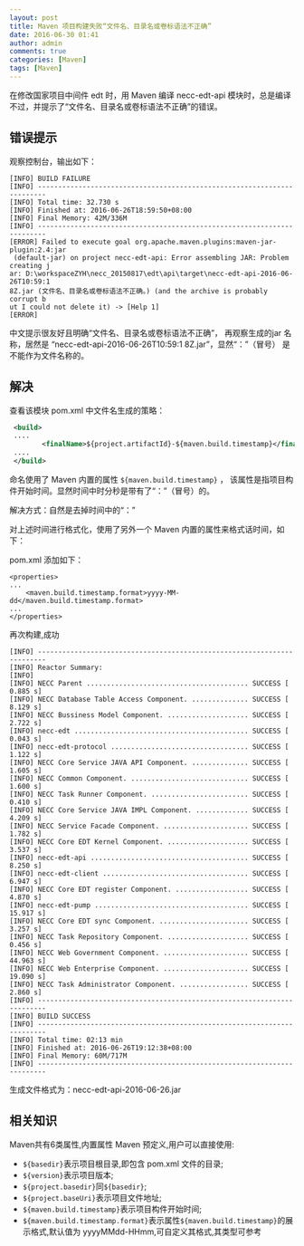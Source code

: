 ```yaml
---
layout: post
title: Maven 项目构建失败“文件名、目录名或卷标语法不正确”
date: 2016-06-30 01:41
author: admin
comments: true
categories: [Maven]
tags: [Maven]
---
```


在修改国家项目中间件 edt 时，用 Maven 编译 necc-edt-api 模块时，总是编译不过，并提示了“文件名、目录名或卷标语法不正确”的错误。

<!-- more -->

## 错误提示

观察控制台，输出如下：
 
```
[INFO] BUILD FAILURE
[INFO] ------------------------------------------------------------------------
[INFO] Total time: 32.730 s
[INFO] Finished at: 2016-06-26T18:59:50+08:00
[INFO] Final Memory: 42M/336M
[INFO] ------------------------------------------------------------------------
[ERROR] Failed to execute goal org.apache.maven.plugins:maven-jar-plugin:2.4:jar
 (default-jar) on project necc-edt-api: Error assembling JAR: Problem creating j
ar: D:\workspaceZYH\necc_20150817\edt\api\target\necc-edt-api-2016-06-26T10:59:1
8Z.jar (文件名、目录名或卷标语法不正确。) (and the archive is probably corrupt b
ut I could not delete it) -> [Help 1]
[ERROR]
```

中文提示很友好且明确“文件名、目录名或卷标语法不正确”，
再观察生成的jar 名称，居然是 
“necc-edt-api-2016-06-26T10:59:1 8Z.jar”，显然“：”（冒号） 是不能作为文件名称的。

## 解决

查看该模块 pom.xml 中文件名生成的策略：
 
```xml
 <build>
 ....
        <finalName>${project.artifactId}-${maven.build.timestamp}</finalName>
 ....
 </build>
```

命名使用了 Maven 内置的属性 `${maven.build.timestamp}` ， 该属性是指项目构件开始时间。显然时间中时分秒是带有了“：”（冒号）的。
 
解决方式：自然是去掉时间中的“：”
 
对上述时间进行格式化，使用了另外一个 Maven 内置的属性来格式话时间，如下：

pom.xml 添加如下：
 
```
<properties>
...
    <maven.build.timestamp.format>yyyy-MM-dd</maven.build.timestamp.format>
...
</properties>
```

再次构建,成功

```
[INFO] ------------------------------------------------------------------------
[INFO] Reactor Summary:
[INFO]
[INFO] NECC Parent ........................................ SUCCESS [  0.885 s]
[INFO] NECC Database Table Access Component. .............. SUCCESS [  8.129 s]
[INFO] NECC Bussiness Model Component. .................... SUCCESS [  2.722 s]
[INFO] necc-edt ........................................... SUCCESS [  0.043 s]
[INFO] necc-edt-protocol .................................. SUCCESS [  1.122 s]
[INFO] NECC Core Service JAVA API Component. .............. SUCCESS [  1.605 s]
[INFO] NECC Common Component. ............................. SUCCESS [  1.600 s]
[INFO] NECC Task Runner Component. ........................ SUCCESS [  0.410 s]
[INFO] NECC Core Service JAVA IMPL Component. ............. SUCCESS [  4.209 s]
[INFO] NECC Service Facade Component. ..................... SUCCESS [  1.782 s]
[INFO] NECC Core EDT Kernel Component. .................... SUCCESS [  3.537 s]
[INFO] necc-edt-api ....................................... SUCCESS [  8.250 s]
[INFO] necc-edt-client .................................... SUCCESS [  6.947 s]
[INFO] NECC Core EDT register Component. .................. SUCCESS [  4.870 s]
[INFO] necc-edt-pump ...................................... SUCCESS [ 15.917 s]
[INFO] NECC Core EDT sync Component. ...................... SUCCESS [  3.257 s]
[INFO] NECC Task Repository Component. .................... SUCCESS [  0.456 s]
[INFO] NECC Web Government Component. ..................... SUCCESS [ 44.963 s]
[INFO] NECC Web Enterprise Component. ..................... SUCCESS [ 19.090 s]
[INFO] NECC Task Administrator Component. ................. SUCCESS [  2.860 s]
[INFO] ------------------------------------------------------------------------
[INFO] BUILD SUCCESS
[INFO] ------------------------------------------------------------------------
[INFO] Total time: 02:13 min
[INFO] Finished at: 2016-06-26T19:12:38+08:00
[INFO] Final Memory: 60M/717M
[INFO] ------------------------------------------------------------------------
```
 
生成文件格式为：necc-edt-api-2016-06-26.jar


## 相关知识

Maven共有6类属性,内置属性 Maven 预定义,用户可以直接使用:

* `${basedir}`表示项目根目录,即包含 pom.xml 文件的目录;
* `${version}`表示项目版本;
* `${project.basedir}`同`${basedir}`;
* `${project.baseUri}`表示项目文件地址;
* `${maven.build.timestamp}`表示项目构件开始时间;
* `${maven.build.timestamp.format}`表示属性`${maven.build.timestamp}`的展示格式,默认值为 yyyyMMdd-HHmm,可自定义其格式,其类型可参考